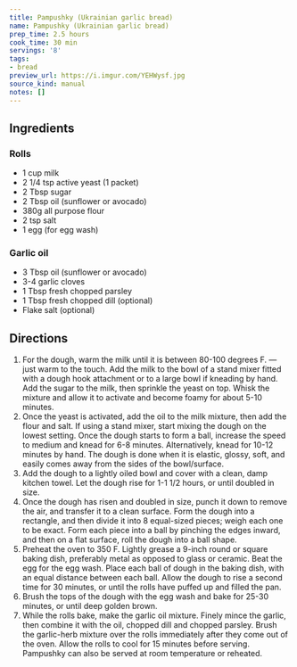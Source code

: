 ```yaml
---
title: Pampushky (Ukrainian garlic bread)
name: Pampushky (Ukrainian garlic bread)
prep_time: 2.5 hours
cook_time: 30 min
servings: '8'
tags:
- bread
preview_url: https://i.imgur.com/YEHWysf.jpg
source_kind: manual
notes: []
---
```


## Ingredients
### Rolls
- 1 cup milk
- 2 1/4 tsp active yeast (1 packet)
- 2 Tbsp sugar
- 2 Tbsp oil (sunflower or avocado)
- 380g all purpose flour
- 2 tsp salt
- 1 egg (for egg wash)

### Garlic oil
- 3 Tbsp oil (sunflower or avocado)
- 3-4 garlic cloves
- 1 Tbsp fresh chopped parsley 
- 1 Tbsp fresh chopped dill (optional)
- Flake salt (optional)


## Directions
1. For the dough, warm the milk until it is between 80-100 degrees F. — just warm to the touch. Add the milk to the bowl of a stand mixer fitted with a dough hook attachment or to a large bowl if kneading by hand. Add the sugar to the milk, then sprinkle the yeast on top. Whisk the mixture and allow it to activate and become foamy for about 5-10 minutes.
2. Once the yeast is activated, add the oil to the milk mixture, then add the flour and salt. If using a stand mixer, start mixing the dough on the lowest setting. Once the dough starts to form a ball, increase the speed to medium and knead for 6-8 minutes. Alternatively, knead for 10-12 minutes by hand. The dough is done when it is elastic, glossy, soft, and easily comes away from the sides of the bowl/surface.
3. Add the dough to a lightly oiled bowl and cover with a clean, damp kitchen towel. Let the dough rise for 1-1 1/2 hours, or until doubled in size.
4. Once the dough has risen and doubled in size, punch it down to remove the air, and transfer it to a clean surface. Form the dough into a rectangle, and then divide it into 8 equal-sized pieces; weigh each one to be exact. Form each piece into a ball by pinching the edges inward, and then on a flat surface, roll the dough into a ball shape.
5. Preheat the oven to 350 F. Lightly grease a 9-inch round or square baking dish, preferably metal as opposed to glass or ceramic. Beat the egg for the egg wash. Place each ball of dough in the baking dish, with an equal distance between each ball. Allow the dough to rise a second time for 30 minutes, or until the rolls have puffed up and filled the pan.
6. Brush the tops of the dough with the egg wash and bake for 25-30 minutes, or until deep golden brown.
7. While the rolls bake, make the garlic oil mixture. Finely mince the garlic, then combine it with the oil, chopped dill and chopped parsley. Brush the garlic-herb mixture over the rolls immediately after they come out of the oven. Allow the rolls to cool for 15 minutes before serving. Pampushky can also be served at room temperature or reheated.

